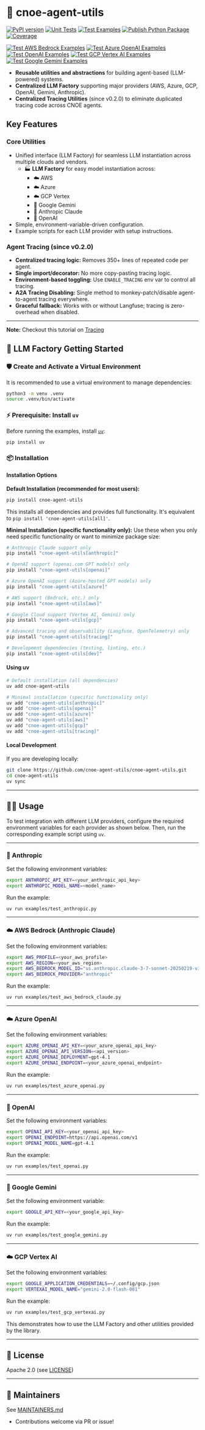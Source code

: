 # 🤖 cnoe-agent-utils

[![PyPI version](https://img.shields.io/pypi/v/cnoe-agent-utils.svg)](https://pypi.org/project/cnoe-agent-utils/)
[![Unit Tests](https://github.com/cnoe-io/cnoe-agent-utils/actions/workflows/unit-tests.yml/badge.svg?branch=main)](https://github.com/cnoe-io/cnoe-agent-utils/actions/workflows/unit-tests.yml)
[![Test Examples](https://github.com/cnoe-io/cnoe-agent-utils/actions/workflows/test-examples.yml/badge.svg)](https://github.com/cnoe-io/cnoe-agent-utils/actions/workflows/test-examples.yml)
[![Publish Python Package](https://github.com/cnoe-io/cnoe-agent-utils/actions/workflows/pypi.yml/badge.svg)](https://github.com/cnoe-io/cnoe-agent-utils/actions/workflows/pypi.yml)
[![Coverage](https://img.shields.io/endpoint?url=https://gist.githubusercontent.com/cnoe-io/main/raw/coverage-badge.json)](https://github.com/cnoe-io/cnoe-agent-utils/actions/workflows/unit-tests.yml)

[![Test AWS Bedrock Examples](https://github.com/cnoe-io/cnoe-agent-utils/actions/workflows/test-aws-bedrock.yml/badge.svg)](https://github.com/cnoe-io/cnoe-agent-utils/actions/workflows/test-aws-bedrock.yml)
[![Test Azure OpenAI Examples](https://github.com/cnoe-io/cnoe-agent-utils/actions/workflows/test-azure-openai.yml/badge.svg)](https://github.com/cnoe-io/cnoe-agent-utils/actions/workflows/test-azure-openai.yml)
[![Test OpenAI Examples](https://github.com/cnoe-io/cnoe-agent-utils/actions/workflows/test-openai.yml/badge.svg)](https://github.com/cnoe-io/cnoe-agent-utils/actions/workflows/test-openai.yml)
[![Test GCP Vertex AI Examples](https://github.com/cnoe-io/cnoe-agent-utils/actions/workflows/test-gcp-vertex.yml/badge.svg)](https://github.com/cnoe-io/cnoe-agent-utils/actions/workflows/test-gcp-vertex.yml)
[![Test Google Gemini Examples](https://github.com/cnoe-io/cnoe-agent-utils/actions/workflows/test-google-gemini.yml/badge.svg)](https://github.com/cnoe-io/cnoe-agent-utils/actions/workflows/test-google-gemini.yml)

* **Reusable utilities and abstractions** for building agent-based (LLM-powered) systems.
* **Centralized LLM Factory** supporting major providers (AWS, Azure, GCP, OpenAI, Gemini, Anthropic).
* **Centralized Tracing Utilities** (since v0.2.0) to eliminate duplicated tracing code across CNOE agents.

## Key Features

### **Core Utilities**

* Unified interface (LLM Factory) for seamless LLM instantiation across multiple clouds and vendors.
  - 🏭 **LLM Factory** for easy model instantiation across:
    - ☁️ AWS
    - ☁️ Azure
    - ☁️ GCP Vertex
    - 🤖 Google Gemini
    - 🤖 Anthropic Claude
    - 🤖 OpenAI
* Simple, environment-variable-driven configuration.
* Example scripts for each LLM provider with setup instructions.

### **Agent Tracing (since v0.2.0)**

* **Centralized tracing logic:** Removes 350+ lines of repeated code per agent.
* **Single import/decorator:** No more copy-pasting tracing logic.
* **Environment-based toggling:** Use `ENABLE_TRACING` env var to control all tracing.
* **A2A Tracing Disabling:** Single method to monkey-patch/disable agent-to-agent tracing everywhere.
* **Graceful fallback:** Works with or without Langfuse; tracing is zero-overhead when disabled.

---

**Note:** Checkout this tutorial on [Tracing](TRACING.md)

## 🚀 LLM Factory Getting Started

### 🛡️ Create and Activate a Virtual Environment

It is recommended to use a virtual environment to manage dependencies:

```bash
python3 -m venv .venv
source .venv/bin/activate
```

### ⚡ Prerequisite: Install `uv`

Before running the examples, install [`uv`](https://github.com/astral-sh/uv):

```bash
pip install uv
```

### 📦 Installation

#### Installation Options

**Default Installation (recommended for most users):**

```bash
pip install cnoe-agent-utils
```
This installs all dependencies and provides full functionality. It's equivalent to `pip install 'cnoe-agent-utils[all]'`.

**Minimal Installation (specific functionality only):**
Use these when you only need specific functionality or want to minimize package size:

```bash
# Anthropic Claude support only
pip install "cnoe-agent-utils[anthropic]"

# OpenAI support (openai.com GPT models) only
pip install "cnoe-agent-utils[openai]"

# Azure OpenAI support (Azure-hosted GPT models) only
pip install "cnoe-agent-utils[azure]"

# AWS support (Bedrock, etc.) only
pip install "cnoe-agent-utils[aws]"

# Google Cloud support (Vertex AI, Gemini) only
pip install "cnoe-agent-utils[gcp]"

# Advanced tracing and observability (Langfuse, OpenTelemetry) only
pip install "cnoe-agent-utils[tracing]"

# Development dependencies (testing, linting, etc.)
pip install "cnoe-agent-utils[dev]"
```

#### Using uv
```bash
# Default installation (all dependencies)
uv add cnoe-agent-utils

# Minimal installation (specific functionality only)
uv add "cnoe-agent-utils[anthropic]"
uv add "cnoe-agent-utils[openai]"
uv add "cnoe-agent-utils[azure]"
uv add "cnoe-agent-utils[aws]"
uv add "cnoe-agent-utils[gcp]"
uv add "cnoe-agent-utils[tracing]"
```

#### Local Development
If you are developing locally:

```bash
git clone https://github.com/cnoe-agent-utils/cnoe-agent-utils.git
cd cnoe-agent-utils
uv sync
```

---

## 🧑‍💻 Usage

To test integration with different LLM providers, configure the required environment variables for each provider as shown below. Then, run the corresponding example script using `uv`.

---

### 🤖 Anthropic

Set the following environment variables:

```bash
export ANTHROPIC_API_KEY=<your_anthropic_api_key>
export ANTHROPIC_MODEL_NAME=<model_name>
```

Run the example:

```bash
uv run examples/test_anthropic.py
```

---

### ☁️ AWS Bedrock (Anthropic Claude)

Set the following environment variables:

```bash
export AWS_PROFILE=<your_aws_profile>
export AWS_REGION=<your_aws_region>
export AWS_BEDROCK_MODEL_ID="us.anthropic.claude-3-7-sonnet-20250219-v1:0"
export AWS_BEDROCK_PROVIDER="anthropic"
```

Run the example:

```bash
uv run examples/test_aws_bedrock_claude.py
```

---

### ☁️ Azure OpenAI

Set the following environment variables:

```bash
export AZURE_OPENAI_API_KEY=<your_azure_openai_api_key>
export AZURE_OPENAI_API_VERSION=<api_version>
export AZURE_OPENAI_DEPLOYMENT=gpt-4.1
export AZURE_OPENAI_ENDPOINT=<your_azure_openai_endpoint>
```

Run the example:

```bash
uv run examples/test_azure_openai.py
```

---

### 🤖 OpenAI

Set the following environment variables:

```bash
export OPENAI_API_KEY=<your_openai_api_key>
export OPENAI_ENDPOINT=https://api.openai.com/v1
export OPENAI_MODEL_NAME=gpt-4.1
```

Run the example:

```bash
uv run examples/test_openai.py
```

---

### 🤖 Google Gemini

Set the following environment variable:

```bash
export GOOGLE_API_KEY=<your_google_api_key>
```

Run the example:

```bash
uv run examples/test_google_gemini.py
```

---

### ☁️ GCP Vertex AI

Set the following environment variables:

```bash
export GOOGLE_APPLICATION_CREDENTIALS=~/.config/gcp.json
export VERTEXAI_MODEL_NAME="gemini-2.0-flash-001"
```

Run the example:

```bash
uv run examples/test_gcp_vertexai.py
```

This demonstrates how to use the LLM Factory and other utilities provided by the library.

---

## 📜 License

Apache 2.0 (see [LICENSE](./LICENSE))

---

## 👥 Maintainers

See [MAINTAINERS.md](MAINTAINERS.md)

- Contributions welcome via PR or issue!